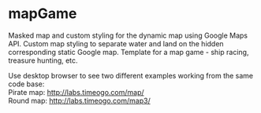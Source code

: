 # mapGame
Masked map and custom styling for the dynamic map using Google Maps API. 
Custom map styling to separate water and land on the hidden corresponding static Google map.
Template for a map game - ship racing, treasure hunting, etc.

Use desktop browser to see two different examples working from the same code base:<br>
Pirate map: http://labs.timeogo.com/map/ <br>
Round map: http://labs.timeogo.com/map3/
